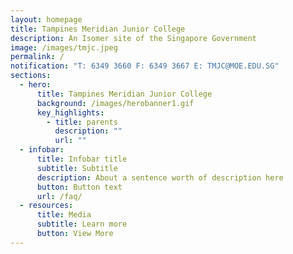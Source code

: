 ```yaml
---
layout: homepage
title: Tampines Meridian Junior College
description: An Isomer site of the Singapore Government
image: /images/tmjc.jpeg
permalink: /
notification: "T: 6349 3660 F: 6349 3667 E: TMJC@MOE.EDU.SG"
sections:
  - hero:
      title: Tampines Meridian Junior College
      background: /images/herobanner1.gif
      key_highlights:
        - title: parents
          description: ""
          url: ""
  - infobar:
      title: Infobar title
      subtitle: Subtitle
      description: About a sentence worth of description here
      button: Button text
      url: /faq/
  - resources:
      title: Media
      subtitle: Learn more
      button: View More
---
```

